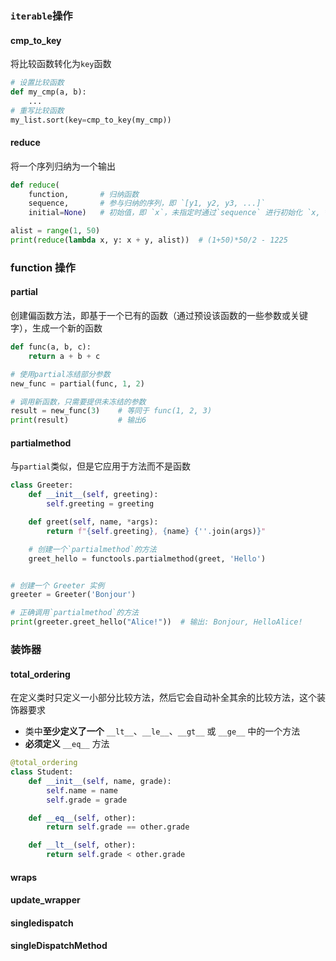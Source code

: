 ### `iterable`操作
#### cmp_to_key
将比较函数转化为`key`函数
```python
# 设置比较函数
def my_cmp(a, b):
    ...
# 重写比较函数
my_list.sort(key=cmp_to_key(my_cmp))
```

#### reduce
将一个序列归纳为一个输出
```python
def reduce(
    function,       # 归纳函数
    sequence,       # 参与归纳的序列，即 `[y1, y2, y3, ...]`
    initial=None)   # 初始值，即 `x`，未指定时通过`sequence` 进行初始化 `x, *y = sequence`

alist = range(1, 50)
print(reduce(lambda x, y: x + y, alist))  # (1+50)*50/2 - 1225
```

### function 操作
#### partial
创建偏函数方法，即基于一个已有的函数（通过预设该函数的一些参数或关键字），生成一个新的函数
```python
def func(a, b, c):
    return a + b + c

# 使用partial冻结部分参数
new_func = partial(func, 1, 2)

# 调用新函数，只需要提供未冻结的参数
result = new_func(3)    # 等同于 func(1, 2, 3)
print(result)           # 输出6
```

#### partialmethod
与`partial`类似，但是它应用于方法而不是函数
```python
class Greeter:
    def __init__(self, greeting):
        self.greeting = greeting

    def greet(self, name, *args):
        return f"{self.greeting}, {name} {''.join(args)}"

    # 创建一个`partialmethod`的方法
    greet_hello = functools.partialmethod(greet, 'Hello')


# 创建一个 Greeter 实例
greeter = Greeter('Bonjour')

# 正确调用`partialmethod`的方法
print(greeter.greet_hello("Alice!"))  # 输出: Bonjour, HelloAlice!
```

### 装饰器
#### total_ordering
在定义类时只定义一小部分比较方法，然后它会自动补全其余的比较方法，这个装饰器要求

- 类中**至少定义了一个** `__lt__`、`__le__`、`__gt__` 或 `__ge__` 中的一个方法
- **必须定义** `__eq__` 方法

```python
@total_ordering
class Student:
    def __init__(self, name, grade):
        self.name = name
        self.grade = grade

    def __eq__(self, other):
        return self.grade == other.grade

    def __lt__(self, other):
        return self.grade < other.grade
```

#### wraps

#### update_wrapper

#### singledispatch

#### singleDispatchMethod
